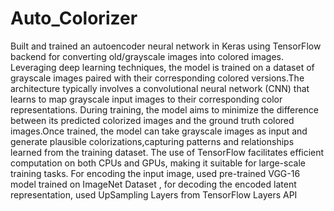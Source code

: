 # Auto_Colorizer
Built and trained an autoencoder neural network in Keras using TensorFlow backend for converting old/grayscale images into colored images.
Leveraging deep learning techniques, the model is trained on a dataset of grayscale images paired with their corresponding colored versions.The architecture typically involves a convolutional neural network (CNN) that learns to map grayscale input images to their corresponding color representations.
During training, the model aims to minimize the difference between its predicted colorized images and the ground truth colored images.Once trained, the model can take grayscale images as input and generate plausible colorizations,capturing patterns and relationships learned from the training dataset. The use of TensorFlow facilitates efficient computation on both CPUs and GPUs, making it suitable for large-scale training tasks.
For encoding the input image, used pre-trained VGG-16 model trained on ImageNet Dataset , for decoding the encoded latent representation, used UpSampling Layers from TensorFlow Layers API

